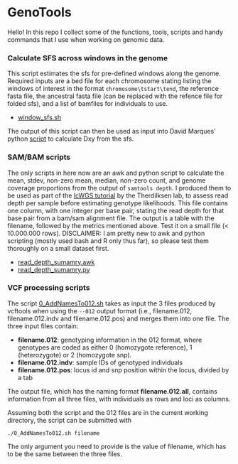 # GenoTools
Hello! In this repo I collect some of the functions, tools, scripts and handy commands that I use when working on genomic data.

### Calculate SFS across windows in the genome
This script estimates the sfs for pre-defined windows along the genome. Required inputs are a bed file for each chromosome stating listing the windows of interest in the format `chromosome\tstart\tend`, the reference fasta file, the ancestral fasta file (can be replaced with the refence file for folded sfs), and a list of bamfiles for individuals to use. 
- [window_sfs.sh](https://github.com/MboiTui/GenoTools/blob/main/window_sfs.sh)

The output of this script can then be used as input into David Marques' python [script](https://github.com/marqueda/PopGenCode/blob/master/dxy_wsfs.py) to calculate Dxy from the sfs.

### SAM/BAM scripts
The only scripts in here now are an awk and python script to calculate the mean, stdev, non-zero mean, median, non-zero count, and genome coverage proportions from the output of `samtools depth`. I produced them to be used as part of the [lcWGS tutorial](https://github.com/nt246/lcwgs-guide-tutorial/blob/main/tutorial1_data_processing/markdowns/data_processing.md#estimate-read-depth-in-your-bam-files) by the Therdilksen lab, to assess read depth per sample before estimating genotype likelihoods.
This file contains one column, with one integer per base pair, stating the read depth for that base pair from a bam/sam alignment file.
The output is a table with the filename, followed by the metrics mentioned above. Test it on a small file (< 10.000.000 rows).
DISCLAIMER: I am pretty new to awk and python scripting (mostly used bash and R only thus far), so please test them thoroughly on a small dataset first.
- [read_depth_sumamry.awk](https://github.com/MboiTui/GenoTools/blob/main/read_depth_summary.awk)
- [read_depth_sumamry.py](https://github.com/MboiTui/GenoTools/blob/main/read_depth_summary.py)

### VCF processing scripts
The script [0_AddNamesTo012.sh](https://github.com/MboiTui/GenoTools/blob/40933ef5cfdd61b8c44a3672ced2806a68528570/0_AddNamesTo012.sh) takes as input the 3 files produced by vcftools when using the `--012` output format (i.e., filename.012, filename.012.indv and filename.012.pos) and merges them into one file. The three input files contain:

- **filename.012**: genotyping information in the 012 format, where genotypes are coded as either 0 (homozygote reference), 1 (heterozygote) or 2 (homozygote snp). 
- **filename.012.indv**: sample IDs of genotyped individuals
- **filename.012.pos**: locus id and snp position within the locus, divided by a tab
 
The output file, which has the naming format **filename.012.all**, contains information from all three files, with individuals as rows and loci as columns.

Assuming both the script and the 012 files are in the current working directory, the script can be submitted with

```
./0_AddNamesTo012.sh filename
```

The only argument you need to provide is the value of filename, which has to be the same between the three files.
